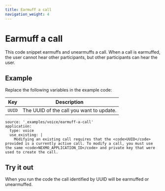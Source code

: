 ```yaml
---
title: Earmuff a call
navigation_weight: 4
---
```


# Earmuff a call

This code snippet earmuffs and unearmuffs a call. When a call is earmuffed, the user cannot hear other participants, but other participants can hear the user.

## Example

Replace the following variables in the example code:

Key |	Description
-- | --
`UUID` | The UUID of the call you want to update.

```code_snippets
source: '_examples/voice/earmuff-a-call'
application:
  type: voice
  use_existing: |
    Modifying an existing call requires that the <code>UUID</code> provided is a currently active call. To modify a call, you must use the same <code>NEXMO_APPLICATION_ID</code> and private key that were used to create the call.
```

## Try it out

When you run the code the call identified by UUID will be earmuffed or unearmuffed.
